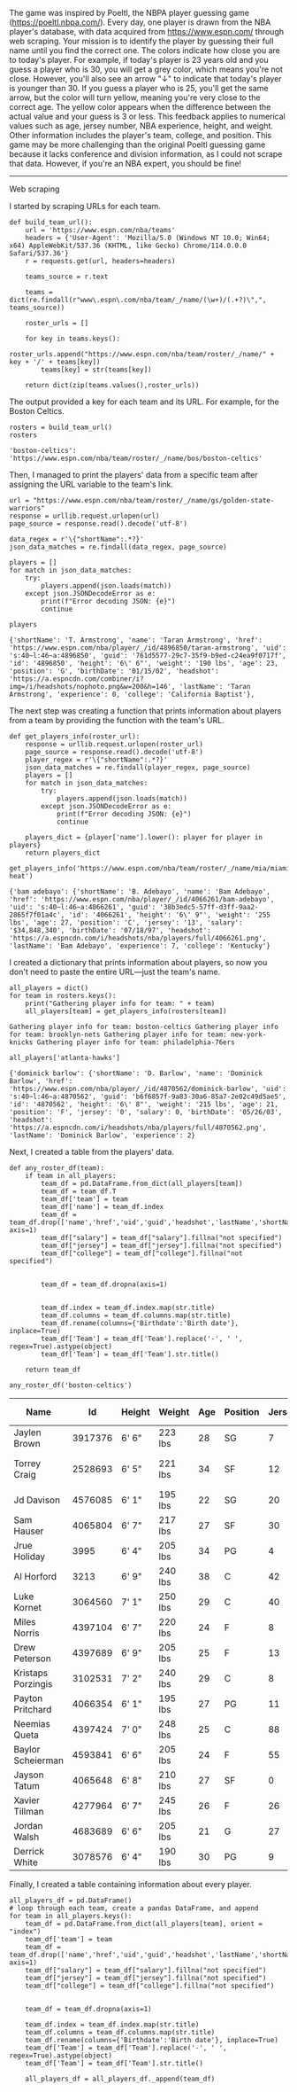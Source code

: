 The game was inspired by Poeltl, the NBPA player guessing game (https://poeltl.nbpa.com/). Every day, one player is drawn from the NBA player's database, with data acquired from https://www.espn.com/ through web scraping. Your mission is to identify the player by guessing their full name until you find the correct one. 
The colors indicate how close you are to today's player. For example, if today's player is 23 years old and you guess a player who is 30, you will get a grey color, which means you're not close. However, you'll also see an arrow "↓" to indicate that today's player is younger than 30. 
If you guess a player who is 25, you'll get the same arrow, but the color will turn yellow, meaning you're very close to the correct age. The yellow color appears when the difference between the actual value and your guess is 3 or less. This feedback applies to numerical values such as age, 
jersey number, NBA experience, height, and weight. Other information includes the player's team, college, and position. This game may be more challenging than the original Poeltl guessing game because it lacks conference and division information, as I could not scrape that data. However, if you're an NBA expert, you should be fine!

----------------------------------------------------

Web scraping

I started by scraping URLs for each team.
```
def build_team_url():
    url = 'https://www.espn.com/nba/teams'
    headers = {'User-Agent': 'Mozilla/5.0 (Windows NT 10.0; Win64; x64) AppleWebKit/537.36 (KHTML, like Gecko) Chrome/114.0.0.0 Safari/537.36'}
    r = requests.get(url, headers=headers)
    
    teams_source = r.text
    
    teams = dict(re.findall(r"www\.espn\.com/nba/team/_/name/(\w+)/(.+?)\",", teams_source))
    
    roster_urls = []
    
    for key in teams.keys():
        roster_urls.append("https://www.espn.com/nba/team/roster/_/name/" + key + '/' + teams[key])
        teams[key] = str(teams[key])

    return dict(zip(teams.values(),roster_urls))
```
The output provided a key for each team and its URL. For example, for the Boston Celtics.
```
rosters = build_team_url()
rosters
```
`'boston-celtics': 'https://www.espn.com/nba/team/roster/_/name/bos/boston-celtics'`

Then, I managed to print the players' data from a specific team after assigning the URL variable to the team's link.

```
url = "https://www.espn.com/nba/team/roster/_/name/gs/golden-state-warriors"
response = urllib.request.urlopen(url)
page_source = response.read().decode('utf-8')

data_regex = r'\{"shortName":.*?}'  
json_data_matches = re.findall(data_regex, page_source)

players = []
for match in json_data_matches:
    try:
        players.append(json.loads(match))  
    except json.JSONDecodeError as e:
        print(f"Error decoding JSON: {e}")
        continue  

players
```
`{'shortName': 'T. Armstrong',
  'name': 'Taran Armstrong',
  'href': 'https://www.espn.com/nba/player/_/id/4896850/taran-armstrong',
  'uid': 's:40~l:46~a:4896850',
  'guid': '761d5577-29c7-35f9-b9ed-c24ea9f0717f',
  'id': '4896850',
  'height': '6\' 6"',
  'weight': '190 lbs',
  'age': 23,
  'position': 'G',
  'birthDate': '01/15/02',
  'headshot': 'https://a.espncdn.com/combiner/i?img=/i/headshots/nophoto.png&w=200&h=146',
  'lastName': 'Taran Armstrong',
  'experience': 0,
  'college': 'California Baptist'},`

The next step was creating a function that prints information about players from a team by providing the function with the team's URL.

```
def get_players_info(roster_url):
    response = urllib.request.urlopen(roster_url)
    page_source = response.read().decode('utf-8')
    player_regex = r'\{"shortName":.*?}'
    json_data_matches = re.findall(player_regex, page_source)
    players = []
    for match in json_data_matches:
        try:
            players.append(json.loads(match))  
        except json.JSONDecodeError as e:
            print(f"Error decoding JSON: {e}")
            continue  
    
    players_dict = {player['name'].lower(): player for player in players}
    return players_dict
```
```
get_players_info('https://www.espn.com/nba/team/roster/_/name/mia/miami-heat')
```

`{'bam adebayo': {'shortName': 'B. Adebayo',
  'name': 'Bam Adebayo',
  'href': 'https://www.espn.com/nba/player/_/id/4066261/bam-adebayo',
  'uid': 's:40~l:46~a:4066261',
  'guid': '38b3edc5-57ff-d3ff-9aa2-2865f7f01a4c',
  'id': '4066261',
  'height': '6\' 9"',
  'weight': '255 lbs',
  'age': 27,
  'position': 'C',
  'jersey': '13',
  'salary': '$34,848,340',
  'birthDate': '07/18/97',
  'headshot': 'https://a.espncdn.com/i/headshots/nba/players/full/4066261.png',
  'lastName': 'Bam Adebayo',
  'experience': 7,
  'college': 'Kentucky'}`

I created a dictionary that prints information about players, so now you don't need to paste the entire URL—just the team's name.

```
all_players = dict()
for team in rosters.keys():
    print("Gathering player info for team: " + team)
    all_players[team] = get_players_info(rosters[team])
```
`Gathering player info for team: boston-celtics
Gathering player info for team: brooklyn-nets
Gathering player info for team: new-york-knicks
Gathering player info for team: philadelphia-76ers`

```
all_players['atlanta-hawks']
```
`{'dominick barlow': {'shortName': 'D. Barlow',
  'name': 'Dominick Barlow',
  'href': 'https://www.espn.com/nba/player/_/id/4870562/dominick-barlow',
  'uid': 's:40~l:46~a:4870562',
  'guid': 'b6f6857f-9a83-30a6-85a7-2e02c49d5ae5',
  'id': '4870562',
  'height': '6\' 8"',
  'weight': '215 lbs',
  'age': 21,
  'position': 'F',
  'jersey': '0',
  'salary': 0,
  'birthDate': '05/26/03',
  'headshot': 'https://a.espncdn.com/i/headshots/nba/players/full/4870562.png',
  'lastName': 'Dominick Barlow',
  'experience': 2}`

Next, I created a table from the players' data.
```
def any_roster_df(team):
    if team in all_players:
        team_df = pd.DataFrame.from_dict(all_players[team])
        team_df = team_df.T
        team_df['team'] = team
        team_df['name'] = team_df.index
        team_df = team_df.drop(['name','href','uid','guid','headshot','lastName','shortName'], axis=1)  
        team_df["salary"] = team_df["salary"].fillna("not specified")
        team_df["jersey"] = team_df["jersey"].fillna("not specified")
        team_df["college"] = team_df["college"].fillna("not specified")


        team_df = team_df.dropna(axis=1) 


        team_df.index = team_df.index.map(str.title)
        team_df.columns = team_df.columns.map(str.title)
        team_df.rename(columns={'Birthdate':'Birth date'}, inplace=True)
        team_df['Team'] = team_df['Team'].replace('-', ' ', regex=True).astype(object)
        team_df['Team'] = team_df['Team'].str.title()
        
    return team_df
```

```
any_roster_df('boston-celtics')
```

| Name              | Id       | Height | Weight  | Age | Position | Jersey | Salary        | Birth Date | Experience | College                 | Team            |
|-------------------|----------|--------|---------|-----|----------|--------|---------------|------------|------------|-------------------------|-----------------|
| Jaylen Brown      | 3917376  | 6' 6"  | 223 lbs | 28  | SG       | 7      | $49,205,800   | 10/24/96   | 8          | California              | Boston Celtics  |
| Torrey Craig      | 2528693  | 6' 5"  | 221 lbs | 34  | SF       | 12     | $2,845,342    | 12/19/90   | 7          | South Carolina Upstate  | Boston Celtics  |
| Jd Davison        | 4576085  | 6' 1"  | 195 lbs | 22  | SG       | 20     | 0             | 10/03/02   | 2          | Alabama                 | Boston Celtics  |
| Sam Hauser        | 4065804  | 6' 7"  | 217 lbs | 27  | SF       | 30     | $2,092,344    | 12/08/97   | 3          | Virginia                | Boston Celtics  |
| Jrue Holiday      | 3995     | 6' 4"  | 205 lbs | 34  | PG       | 4      | $30,000,000   | 06/12/90   | 15         | UCLA                   | Boston Celtics  |
| Al Horford        | 3213     | 6' 9"  | 240 lbs | 38  | C        | 42     | $9,500,000    | 06/03/86   | 17         | Florida                | Boston Celtics  |
| Luke Kornet       | 3064560  | 7' 1"  | 250 lbs | 29  | C        | 40     | $2,087,519    | 07/15/95   | 7          | Vanderbilt             | Boston Celtics  |
| Miles Norris      | 4397104  | 6' 7"  | 220 lbs | 24  | F        | 8      | not specified | 04/15/00   | 1          | UC Santa Barbara       | Boston Celtics  |
| Drew Peterson     | 4397689  | 6' 9"  | 205 lbs | 25  | F        | 13     | 0             | 11/09/99   | 1          | USC                    | Boston Celtics  |
| Kristaps Porzingis| 3102531  | 7' 2"  | 240 lbs | 29  | C        | 8      | $29,268,293   | 08/02/95   | 9          | not specified          | Boston Celtics  |
| Payton Pritchard  | 4066354  | 6' 1"  | 195 lbs | 27  | PG       | 11     | $6,696,429    | 01/28/98   | 4          | Oregon                 | Boston Celtics  |
| Neemias Queta     | 4397424  | 7' 0"  | 248 lbs | 25  | C        | 88     | $2,162,606    | 07/13/99   | 3          | Utah State             | Boston Celtics  |
| Baylor Scheierman | 4593841  | 6' 6"  | 205 lbs | 24  | F        | 55     | $2,494,320    | 09/26/00   | 0          | Creighton              | Boston Celtics  |
| Jayson Tatum      | 4065648  | 6' 8"  | 210 lbs | 27  | SF       | 0      | $34,848,340   | 03/03/98   | 7          | Duke                   | Boston Celtics  |
| Xavier Tillman    | 4277964  | 6' 7"  | 245 lbs | 26  | F        | 26     | $2,237,691    | 01/12/99   | 4          | Michigan State         | Boston Celtics  |
| Jordan Walsh      | 4683689  | 6' 6"  | 205 lbs | 21  | G        | 27     | $1,891,857    | 03/03/04   | 1          | Arkansas               | Boston Celtics  |
| Derrick White     | 3078576  | 6' 4"  | 190 lbs | 30  | PG       | 9      | $20,017,429   | 07/02/94   | 7          | Colorado               | Boston Celtics  |


Finally, I created a table containing information about every player.

```
all_players_df = pd.DataFrame()
# loop through each team, create a pandas DataFrame, and append
for team in all_players.keys():
    team_df = pd.DataFrame.from_dict(all_players[team], orient = "index")
    team_df['team'] = team
    team_df = team_df.drop(['name','href','uid','guid','headshot','lastName','shortName'], axis=1)  
    team_df["salary"] = team_df["salary"].fillna("not specified")
    team_df["jersey"] = team_df["jersey"].fillna("not specified")
    team_df["college"] = team_df["college"].fillna("not specified")


    team_df = team_df.dropna(axis=1) 

    team_df.index = team_df.index.map(str.title)
    team_df.columns = team_df.columns.map(str.title)
    team_df.rename(columns={'Birthdate':'Birth date'}, inplace=True)
    team_df['Team'] = team_df['Team'].replace('-', ' ', regex=True).astype(object)
    team_df['Team'] = team_df['Team'].str.title()
    
    all_players_df = all_players_df._append(team_df)
```

